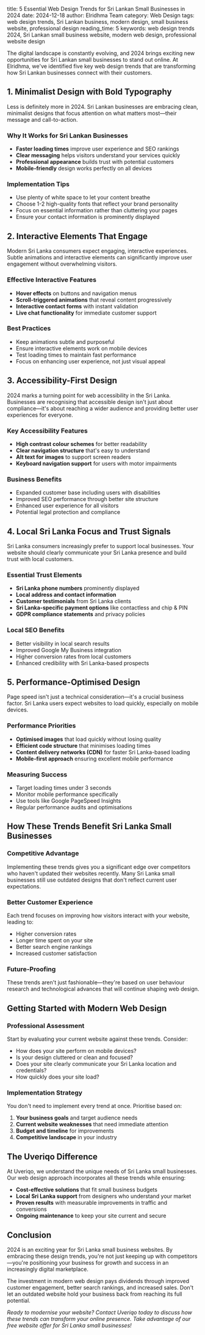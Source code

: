 title: 5 Essential Web Design Trends for Sri Lankan Small Businesses in 2024
date: 2024-12-18
author: Elridhma Team
category: Web Design
tags: web design trends, Sri Lankan business, modern design, small business website, professional design
reading_time: 5
keywords: web design trends 2024, Sri Lankan small business website, modern web design, professional website design

The digital landscape is constantly evolving, and 2024 brings exciting new opportunities for Sri Lankan small businesses to stand out online. At Elridhma, we've identified five key web design trends that are transforming how Sri Lankan businesses connect with their customers.

## 1. Minimalist Design with Bold Typography

Less is definitely more in 2024. Sri Lankan businesses are embracing clean, minimalist designs that focus attention on what matters most—their message and call-to-action.

### Why It Works for Sri Lankan Businesses
- **Faster loading times** improve user experience and SEO rankings
- **Clear messaging** helps visitors understand your services quickly
- **Professional appearance** builds trust with potential customers
- **Mobile-friendly** design works perfectly on all devices

### Implementation Tips
- Use plenty of white space to let your content breathe
- Choose 1-2 high-quality fonts that reflect your brand personality
- Focus on essential information rather than cluttering your pages
- Ensure your contact information is prominently displayed

## 2. Interactive Elements That Engage

Modern Sri Lanka consumers expect engaging, interactive experiences. Subtle animations and interactive elements can significantly improve user engagement without overwhelming visitors.

### Effective Interactive Features
- **Hover effects** on buttons and navigation menus
- **Scroll-triggered animations** that reveal content progressively
- **Interactive contact forms** with instant validation
- **Live chat functionality** for immediate customer support

### Best Practices
- Keep animations subtle and purposeful
- Ensure interactive elements work on mobile devices
- Test loading times to maintain fast performance
- Focus on enhancing user experience, not just visual appeal

## 3. Accessibility-First Design

2024 marks a turning point for web accessibility in the Sri Lanka. Businesses are recognising that accessible design isn't just about compliance—it's about reaching a wider audience and providing better user experiences for everyone.

### Key Accessibility Features
- **High contrast colour schemes** for better readability
- **Clear navigation structure** that's easy to understand
- **Alt text for images** to support screen readers
- **Keyboard navigation support** for users with motor impairments

### Business Benefits
- Expanded customer base including users with disabilities
- Improved SEO performance through better site structure
- Enhanced user experience for all visitors
- Potential legal protection and compliance

## 4. Local Sri Lanka Focus and Trust Signals

Sri Lanka consumers increasingly prefer to support local businesses. Your website should clearly communicate your Sri Lanka presence and build trust with local customers.

### Essential Trust Elements
- **Sri Lanka phone numbers** prominently displayed
- **Local address and contact information**
- **Customer testimonials** from Sri Lanka clients
- **Sri Lanka-specific payment options** like contactless and chip & PIN
- **GDPR compliance statements** and privacy policies

### Local SEO Benefits
- Better visibility in local search results
- Improved Google My Business integration
- Higher conversion rates from local customers
- Enhanced credibility with Sri Lanka-based prospects

## 5. Performance-Optimised Design

Page speed isn't just a technical consideration—it's a crucial business factor. Sri Lanka users expect websites to load quickly, especially on mobile devices.

### Performance Priorities
- **Optimised images** that load quickly without losing quality
- **Efficient code structure** that minimises loading times
- **Content delivery networks (CDN)** for faster Sri Lanka-based loading
- **Mobile-first approach** ensuring excellent mobile performance

### Measuring Success
- Target loading times under 3 seconds
- Monitor mobile performance specifically
- Use tools like Google PageSpeed Insights
- Regular performance audits and optimisations

## How These Trends Benefit Sri Lanka Small Businesses

### Competitive Advantage
Implementing these trends gives you a significant edge over competitors who haven't updated their websites recently. Many Sri Lanka small businesses still use outdated designs that don't reflect current user expectations.

### Better Customer Experience
Each trend focuses on improving how visitors interact with your website, leading to:
- Higher conversion rates
- Longer time spent on your site
- Better search engine rankings
- Increased customer satisfaction

### Future-Proofing
These trends aren't just fashionable—they're based on user behaviour research and technological advances that will continue shaping web design.

## Getting Started with Modern Web Design

### Professional Assessment
Start by evaluating your current website against these trends. Consider:
- How does your site perform on mobile devices?
- Is your design cluttered or clean and focused?
- Does your site clearly communicate your Sri Lanka location and credentials?
- How quickly does your site load?

### Implementation Strategy
You don't need to implement every trend at once. Prioritise based on:
1. **Your business goals** and target audience needs
2. **Current website weaknesses** that need immediate attention
3. **Budget and timeline** for improvements
4. **Competitive landscape** in your industry

## The Uveriqo Difference

At Uveriqo, we understand the unique needs of Sri Lanka small businesses. Our web design approach incorporates all these trends while ensuring:

- **Cost-effective solutions** that fit small business budgets
- **Local Sri Lanka support** from designers who understand your market
- **Proven results** with measurable improvements in traffic and conversions
- **Ongoing maintenance** to keep your site current and secure

## Conclusion

2024 is an exciting year for Sri Lanka small business websites. By embracing these design trends, you're not just keeping up with competitors—you're positioning your business for growth and success in an increasingly digital marketplace.

The investment in modern web design pays dividends through improved customer engagement, better search rankings, and increased sales. Don't let an outdated website hold your business back from reaching its full potential.

*Ready to modernise your website? Contact Uveriqo today to discuss how these trends can transform your online presence. Take advantage of our free website offer for Sri Lanka small businesses!*
